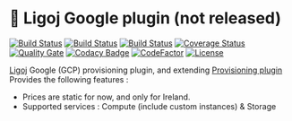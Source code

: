 # :link: Ligoj Google plugin (not released)

[![Build Status](https://travis-ci.org/ligoj/plugin-prov-google.svg?branch=master)](https://travis-ci.org/ligoj/plugin-prov-google)
[![Build Status](https://circleci.com/gh/ligoj/plugin-prov-google.svg?style=svg)](https://circleci.com/gh/ligoj/plugin-prov-google)
[![Build Status](https://ci.appveyor.com/api/projects/status/fth31gimvog3mrsp/branch/master?svg=true)](https://ci.appveyor.com/project/ligoj/plugin-prov-google/branch/master)
[![Coverage Status](https://coveralls.io/repos/github/ligoj/plugin-prov-google/badge.svg?branch=master)](https://coveralls.io/github/ligoj/plugin-prov-google?branch=master)
[![Quality Gate](https://sonarcloud.io/api/project_badges/measure?metric=alert_status&project=org.ligoj.plugin:plugin-prov-google)](https://sonarcloud.io/dashboard/index/org.ligoj.plugin:plugin-prov-google)
[![Codacy Badge](https://api.codacy.com/project/badge/Grade/c0cbc71ea72a4e09a78c64afa32d2781)](https://www.codacy.com/app/ligoj/plugin-prov-google?utm_source=github.com&amp;utm_medium=referral&amp;utm_content=ligoj/plugin-prov-google&amp;utm_campaign=Badge_Grade)
[![CodeFactor](https://www.codefactor.io/repository/github/ligoj/plugin-prov-google/badge)](https://www.codefactor.io/repository/github/ligoj/plugin-prov-google)
[![License](http://img.shields.io/:license-mit-blue.svg)](http://fabdouglas.mit-license.org/)

[Ligoj](https://github.com/ligoj/ligoj) Google (GCP) provisioning plugin, and extending [Provisioning plugin](https://github.com/ligoj/plugin-prov)
Provides the following features :
- Prices are static for now, and only for Ireland.
- Supported services : Compute (include custom instances) & Storage
